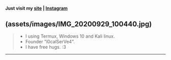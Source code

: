 
#### Just visit my [site](https://nicksaltfoxu.ml) | [Instagram](https://instagram.com/nicksalt.xyz)
(assets/images/IMG_20200929_100440.jpg)
---------------------------------------------
> * I using Termux, Windows 10 and Kali linux.
> * Founder "l0calSerVe4".
> * I have free hugs. :3
---------------------------------------------
<!--
**BlueBerrySans365/BlueBerrySans365** is a ✨ _special_ ✨ repository because its `README.md` (this file) appears on your GitHub profile.

Here are some ideas to get you started:

- 🔭 I’m currently working on ...
- 🌱 I’m currently learning ...
- 👯 I’m looking to collaborate on ...
- 🤔 I’m looking for help with ...
- 💬 Ask me about ...
- 📫 How to reach me: ...
- 😄 Pronouns: ...
- ⚡ Fun fact: ...
-->

